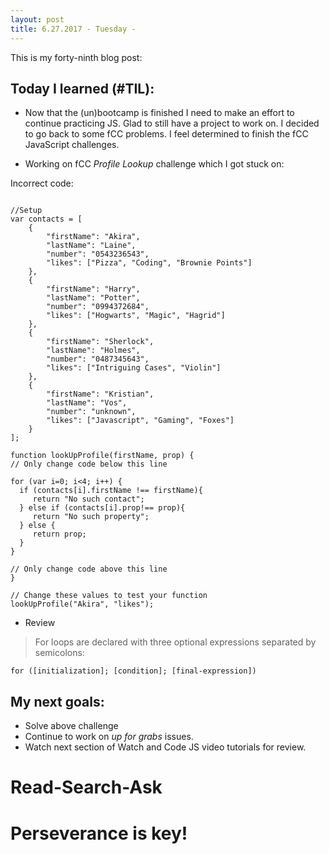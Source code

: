 ```yaml
---
layout: post
title: 6.27.2017 - Tuesday - 
---
```


This is my forty-ninth blog post: 

## Today I learned (#TIL):   

- Now that the (un)bootcamp is finished I need to make an effort to continue practicing JS.  Glad to still have a project to work on.  I decided to go back to some fCC problems.  I feel determined to finish the fCC JavaScript challenges.  

- Working on fCC _Profile Lookup_ challenge which I got stuck on:

Incorrect code:

```

//Setup
var contacts = [
    {
        "firstName": "Akira",
        "lastName": "Laine",
        "number": "0543236543",
        "likes": ["Pizza", "Coding", "Brownie Points"]
    },
    {
        "firstName": "Harry",
        "lastName": "Potter",
        "number": "0994372684",
        "likes": ["Hogwarts", "Magic", "Hagrid"]
    },
    {
        "firstName": "Sherlock",
        "lastName": "Holmes",
        "number": "0487345643",
        "likes": ["Intriguing Cases", "Violin"]
    },
    {
        "firstName": "Kristian",
        "lastName": "Vos",
        "number": "unknown",
        "likes": ["Javascript", "Gaming", "Foxes"]
    }
];

function lookUpProfile(firstName, prop) {
// Only change code below this line

for (var i=0; i<4; i++) {
  if (contacts[i].firstName !== firstName){
     return "No such contact";
  } else if (contacts[i].prop!== prop){
     return "No such property";
  } else { 
     return prop;
  }
}  

// Only change code above this line
}

// Change these values to test your function
lookUpProfile("Akira", "likes");
```


- Review
> For loops are declared with three optional expressions separated by semicolons:

```for ([initialization]; [condition]; [final-expression])```



## My next goals:

- Solve above challenge
- Continue to work on  _up for grabs_ issues. 
- Watch next section of Watch and Code JS video tutorials for review.

# Read-Search-Ask

# Perseverance is key!







